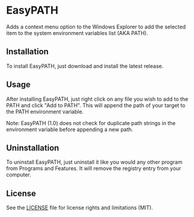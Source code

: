 # EasyPATH

Adds a context menu option to the Windows Explorer to add the selected item to the system environment variables list (AKA PATH).

## Installation

To install EasyPATH, just download and install the latest release.

## Usage

After installing EasyPATH, just right click on any file you wish to add to the PATH and click "Add to PATH". This will append the path of your target to the PATH environment variable.

Note: EasyPATH (1.0) does not check for duplicate path strings in the environment variable before appending a new path.

## Uninstallation

To uninstall EasyPATH, just uninstall it like you would any other program from Programs and Features. It will remove the registry entry from your computer.

## License

See the [LICENSE](LICENSE.md) file for license rights and limitations (MIT).
